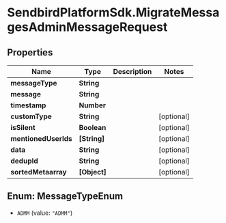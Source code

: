 # SendbirdPlatformSdk.MigrateMessagesAdminMessageRequest

## Properties

Name | Type | Description | Notes
------------ | ------------- | ------------- | -------------
**messageType** | **String** |  | 
**message** | **String** |  | 
**timestamp** | **Number** |  | 
**customType** | **String** |  | [optional] 
**isSilent** | **Boolean** |  | [optional] 
**mentionedUserIds** | **[String]** |  | [optional] 
**data** | **String** |  | [optional] 
**dedupId** | **String** |  | [optional] 
**sortedMetaarray** | **[Object]** |  | [optional] 



## Enum: MessageTypeEnum


* `ADMM` (value: `"ADMM"`)




